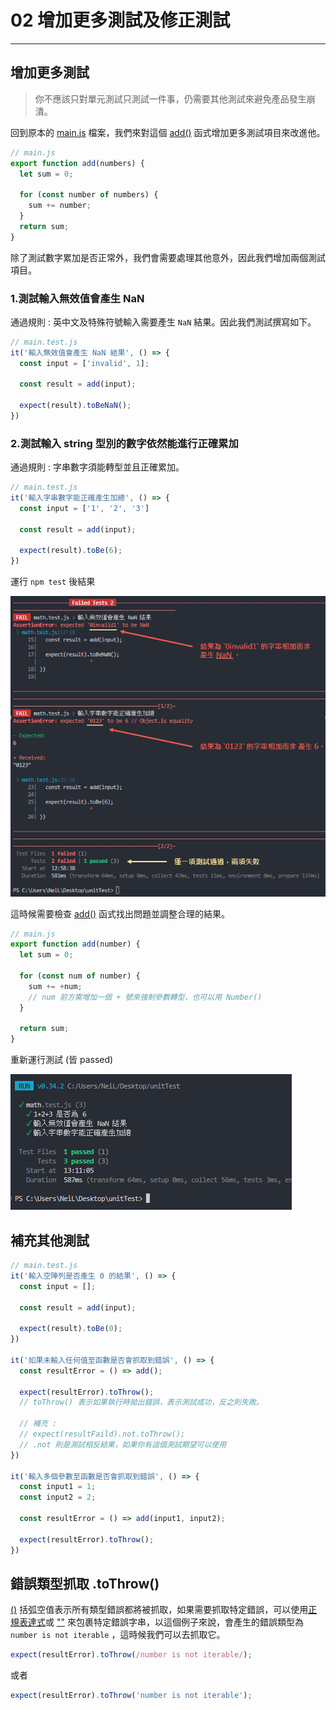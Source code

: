 # 02 增加更多測試及修正測試
---

## 增加更多測試

> 你不應該只對單元測試只測試一件事，仍需要其他測試來避免產品發生崩潰。

回到原本的 [main.js]() 檔案，我們來對這個 [add()]() 函式增加更多測試項目來改進他。

```js
// main.js
export function add(numbers) {
  let sum = 0;

  for (const number of numbers) {
    sum += number;
  }
  return sum;
}
```

除了測試數字累加是否正常外，我們會需要處理其他意外，因此我們增加兩個測試項目。

### 1.測試輸入無效值會產生 NaN

通過規則 : 英中文及特殊符號輸入需要產生 ```NaN``` 結果。因此我們測試撰寫如下。

```js
// main.test.js
it('輸入無效值會產生 NaN 結果', () => {
  const input = ['invalid', 1];

  const result = add(input);
  
  expect(result).toBeNaN();
})
```

### 2.測試輸入 string 型別的數字依然能進行正確累加

通過規則 : 字串數字須能轉型並且正確累加。

```js
// main.test.js
it('輸入字串數字能正確產生加總', () => {
  const input = ['1', '2', '3']

  const result = add(input);

  expect(result).toBe(6);
})
```

運行 ```npm test``` 後結果

![Alt text](../img/image.png)

這時候需要檢查 [add()]() 函式找出問題並調整合理的結果。

```js
// main.js
export function add(number) {
  let sum = 0;

  for (const num of number) {
    sum += +num;  
    // num 前方需增加一個 + 號來強制參數轉型，也可以用 Number()
  }

  return sum;
}

```

重新運行測試 (皆 passed)

![Alt text](../img/image-1.png)

## 補充其他測試

```js
// main.test.js
it('輸入空陣列是否產生 0 的結果', () => {
  const input = [];

  const result = add(input);

  expect(result).toBe(0);
})

it('如果未輸入任何值至函數是否會抓取到錯誤', () => {
  const resultError = () => add();

  expect(resultError).toThrow();
  // toThrow() 表示如果執行時拋出錯誤，表示測試成功，反之則失敗。

  // 補充 : 
  // expect(resultFaild).not.toThrow();
  // .not 則是測試相反結果，如果你有這個測試期望可以使用
})

it('輸入多個參數至函數是否會抓取到錯誤', () => {
  const input1 = 1;
  const input2 = 2;

  const resultError = () => add(input1, input2);

  expect(resultError).toThrow();
})
```

## 錯誤類型抓取 .toThrow()

[()]() 括弧空值表示所有類型錯誤都將被抓取，如果需要抓取特定錯誤，可以使用[正規表達式]()或 [""]() 來包裹特定錯誤字串，以這個例子來說，會產生的錯誤類型為 ```number is not iterable``` ，這時候我們可以去抓取它。

```js
expect(resultError).toThrow(/number is not iterable/);
```

或者

```js
expect(resultError).toThrow('number is not iterable');
```